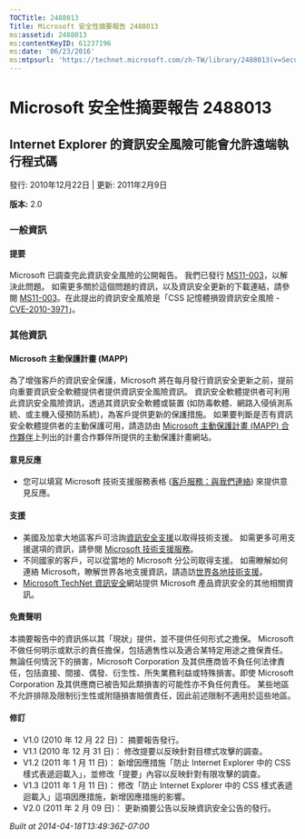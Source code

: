 ```yaml
---
TOCTitle: 2488013
Title: Microsoft 安全性摘要報告 2488013
ms:assetid: 2488013
ms:contentKeyID: 61237196
ms:date: '06/23/2016'
ms:mtpsurl: 'https://technet.microsoft.com/zh-TW/library/2488013(v=Security.10)'
---
```



Microsoft 安全性摘要報告 2488013
================================

Internet Explorer 的資訊安全風險可能會允許遠端執行程式碼
--------------------------------------------------------

發行: 2010年12月22日 | 更新: 2011年2月9日

**版本:** 2.0

### 一般資訊

#### 提要

Microsoft 已調查完此資訊安全風險的公開報告。 我們已發行 [MS11-003](http://technet.microsoft.com/security/bulletin/ms11-003)，以解決此問題。 如需更多關於這個問題的資訊，以及資訊安全更新的下載連結，請參閱 [MS11-003](http://technet.microsoft.com/security/bulletin/ms11-003)。在此提出的資訊安全風險是「CSS 記憶體損毀資訊安全風險 - [CVE-2010-3971](http://www.cve.mitre.org/cgi-bin/cvename.cgi?name=cve-2010-3971)」。

### 其他資訊

#### Microsoft 主動保護計畫 (MAPP)

為了增強客戶的資訊安全保護，Microsoft 將在每月發行資訊安全更新之前，提前向重要資訊安全軟體提供者提供資訊安全風險資訊。 資訊安全軟體提供者可利用此資訊安全風險資訊，透過其資訊安全軟體或裝置 (如防毒軟體、網路入侵偵測系統、或主機入侵預防系統)，為客戶提供更新的保護措施。 如果要判斷是否有資訊安全軟體提供者的主動保護可用，請造訪由 [Microsoft 主動保護計畫 (MAPP) 合作夥伴](http://www.microsoft.com/security/msrc/mapp/partners.mspx)上列出的計畫合作夥伴所提供的主動保護計畫網站。

#### 意見反應

-   您可以填寫 Microsoft 技術支援服務表格 ([客戶服務：與我們連絡](https://support.microsoft.com/common/survey.aspx?scid=sw;en;1257&amp;showpage=1&amp;ws=technet&amp;sd=tech)) 來提供意見反應。

#### 支援

-   美國及加拿大地區客戶可洽詢[資訊安全支援](http://go.microsoft.com/fwlink/?linkid=21131)以取得技術支援。 如需更多可用支援選項的資訊，請參閱 [Microsoft 技術支援服務](http://support.microsoft.com/?ln=zh-tw)。
-   不同國家的客戶，可以從當地的 Microsoft 分公司取得支援。 如需瞭解如何連絡 Microsoft，瞭解世界各地支援資訊，請造訪[世界各地技術支援](http://go.microsoft.com/fwlink/?linkid=21155)。
-   [Microsoft TechNet 資訊安全](http://technet.microsoft.com/zh-tw/security/default.aspx)網站提供 Microsoft 產品資訊安全的其他相關資訊。

#### 免責聲明

本摘要報告中的資訊係以其「現狀」提供，並不提供任何形式之擔保。 Microsoft 不做任何明示或默示的責任擔保，包括適售性以及適合某特定用途之擔保責任。 無論任何情況下的損害，Microsoft Corporation 及其供應商皆不負任何法律責任，包括直接、間接、偶發、衍生性、所失業務利益或特殊損害。即使 Microsoft Corporation 及其供應商已被告知此類損害的可能性亦不負任何責任。 某些地區不允許排除及限制衍生性或附隨損害賠償責任，因此前述限制不適用於這些地區。

#### 修訂

-   V1.0 (2010 年 12 月 22 日)： 摘要報告發行。
-   V1.1 (2010 年 12 月 31 日)： 修改提要以反映針對目標式攻擊的調查。
-   V1.2 (2011 年 1 月 11 日)： 新增因應措施「防止 Internet Explorer 中的 CSS 樣式表遞迴載入」，並修改「提要」內容以反映針對有限攻擊的調查。
-   V1.3 (2011 年 1 月 11 日)： 修改「防止 Internet Explorer 中的 CSS 樣式表遞迴載入」這項因應措施，新增因應措施的影響。
-   V2.0 (2011 年 2 月 09 日)： 更新摘要公告以反映資訊安全公告的發行。

*Built at 2014-04-18T13:49:36Z-07:00*
